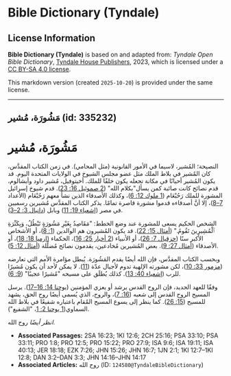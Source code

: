# Bible Dictionary (Tyndale)

## License Information

**Bible Dictionary (Tyndale)** is based on and adapted from: _Tyndale Open Bible Dictionary_, [Tyndale House Publishers](https://tyndaleopenresources.com/), 2023, which is licensed under a [CC BY-SA 4.0 license](https://creativecommons.org/licenses/by-sa/4.0/legalcode.en).

This markdown version (created `2025-10-20`) is provided under the same license.



--------------------------------

## مَشُورَة، مُشير (id: 335232)

مَشُورَة، مُشير
===============

النصيحة؛ المُشير، لاسيما في الأمور القانونية (مثل المحامي). في زمن الكتاب المقدَّس، كان المٌشير في بلاط الملك مثل عضو مجلس الشيوخ في الولايات المتحدة اليوم. قد يكون المُشير أحيانًا في مكانة تجعله يكون خلفًا للملك. أخيتوفيل، مُشير داود وأبشالوم، قدم نصائح كانت صائبة كمن يسأل"بكلام الله" ([2 صموئيل 16: 23](https://ref.ly/2Sam16:23)). قدم شيوخ إسرائيل المشورة للملك رَحُبْعَام ([1 ملوك 12: 6](https://ref.ly/1Kgs12:6))، وكذلك الأصدقاء الذين نشأ معهم رَحُبْعَام (الأعداد [7–8](https://ref.ly/1Kgs12:7-1Kgs12:8))، إلا أنَّ أصدقاءه قدموا مشورة قاصرة تمامًا. يذكر الكتاب المقدَّس مُشيرين رسميين في مصر ([إشعياء 19: 11](https://ref.ly/Isa19:11)) وبابل ([دانيال 3: 2–3](https://ref.ly/Dan3:2-Dan3:3)).

الشخص الحكيم يسعى للمشورة عند وضع الخطط: "مَقَاصِدُ بِغَيْرِ مَشُورَةٍ تَبْطُلُ، وَبِكَثْرَةِ ٱلْمُشِيرِينَ تَقُومُ." ([أمثال 15: 22](https://ref.ly/Prov15:22)). قد يكون المُشيرون هم الوالدين ([1: 8](https://ref.ly/Prov1:8))، أو الأشخاص الأكبر سنًا ([حزقيال 7: 26](https://ref.ly/Ezek7:26))، أو الأنبياء ([2 أخبار 25: 16](https://ref.ly/2Chr25:16))، الحكماء ([إرميا 18: 18](https://ref.ly/Jer18:18))، أو الأصدقاء ([أمثال 27: 9](https://ref.ly/Prov27:9)). بعض المُشيرين مُخادعين، يقدمون نصائح مُضلِّلة ([أمثال 12: 5](https://ref.ly/Prov12:5)).

وبحسب الكتاب المقدَّس، فإن الله أيضًا يقدم المَشُورَة. يُبطل مؤامرة الأمم التي تعارضه ([مزمور 33: 10](https://ref.ly/Ps33:10))، لكن مشورته الإلهية تدوم لأجيال عدّة ([11](https://ref.ly/Ps33:11)). لا يمكن لأحد أن يكون مُشيرًا للرب ([إشعياء 40: 13](https://ref.ly/Isa40:13)). كذلك يُطلَق على مسيحه "مُشيرًا عجيبًا" ([9: 6](https://ref.ly/Isa9:6)).

وفقًا للعهد الجديد، فإن الروح القدس يرشد أو يعزي المؤمنين ([يوحنا 14: 16–17](https://ref.ly/John14:16-John14:17)). يرسل المسيح الروح القدس إلى شعبه ([16: 7](https://ref.ly/John16:7))، والروح، الذي يُسمى أيضًا روح الحق، يشهد للمسيح ([15: 26](https://ref.ly/John15:26)). كما ينظر إلى يسوع المسيح المٌقام باعتباره شفيعًا في بلاط الله السماوي([1 يوحنا 2: 1](https://ref.ly/1John2:1)، "الشفيع").

*انظر أيضًا* روح الله.

* **Associated Passages:** 2SA 16:23; 1KI 12:6; 2CH 25:16; PSA 33:10; PSA 33:11; PRO 1:8; PRO 12:5; PRO 15:22; PRO 27:9; ISA 9:6; ISA 19:11; ISA 40:13; JER 18:18; EZK 7:26; JHN 15:26; JHN 16:7; 1JN 2:1; 1KI 12:7–1KI 12:8; DAN 3:2–DAN 3:3; JHN 14:16–JHN 14:17
* **Associated Articles:** روح الله (ID: `124580@TyndaleBibleDictionary`)

